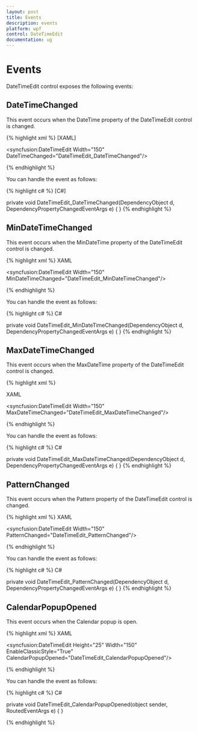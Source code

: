 ```yaml
---
layout: post
title: Events
description: events
platform: wpf
control: DateTimeEdit
documentation: ug
---
```


# Events

DateTimeEdit control exposes the following events:

## DateTimeChanged

This event occurs when the DateTime property of the DateTimeEdit control is changed.



{% highlight xml %}
[XAML]

<syncfusion:DateTimeEdit Width="150" DateTimeChanged="DateTimeEdit_DateTimeChanged"/>

{% endhighlight  %}

You can handle the event as follows:



{% highlight c# %}
[C#]

private void DateTimeEdit_DateTimeChanged(DependencyObject d, DependencyPropertyChangedEventArgs e)        {        }
{% endhighlight  %}

## MinDateTimeChanged

This event occurs when the MinDateTime property of the DateTimeEdit control is changed.



{% highlight xml %}
XAML

<syncfusion:DateTimeEdit Width="150" MinDateTimeChanged="DateTimeEdit_MinDateTimeChanged"/>

{% endhighlight  %}

You can handle the event as follows:



{% highlight c# %}
C#

private void DateTimeEdit_MinDateTimeChanged(DependencyObject d, DependencyPropertyChangedEventArgs e)        {        }
{% endhighlight %}

## MaxDateTimeChanged

This event occurs when the MaxDateTime property of the DateTimeEdit control is changed.


{% highlight xml %}

XAML

<syncfusion:DateTimeEdit Width="150" MaxDateTimeChanged="DateTimeEdit_MaxDateTimeChanged"/>

{% endhighlight  %}

You can handle the event as follows:



{% highlight c# %}
C#

private void DateTimeEdit_MaxDateTimeChanged(DependencyObject d, DependencyPropertyChangedEventArgs e)        {        }
{% endhighlight  %}

## PatternChanged

This event occurs when the Pattern property of the DateTimeEdit control is changed.



{% highlight xml %}
XAML

<syncfusion:DateTimeEdit Width="150" PatternChanged="DateTimeEdit_PatternChanged"/>

{% endhighlight %}

You can handle the event as follows:



{% highlight c# %}
C#

private void DateTimeEdit_PatternChanged(DependencyObject d, DependencyPropertyChangedEventArgs e)        {        }
{% endhighlight  %}

## CalendarPopupOpened

This event occurs when the Calendar popup is open.



{% highlight xml %}
XAML

<syncfusion:DateTimeEdit Height="25" Width="150" EnableClassicStyle="True" CalendarPopupOpened="DateTimeEdit_CalendarPopupOpened"/>

{% endhighlight  %}

You can handle the event as follows:


{% highlight c# %}
C#

private void DateTimeEdit_CalendarPopupOpened(object sender, RoutedEventArgs e)        {        }

{% endhighlight %}


